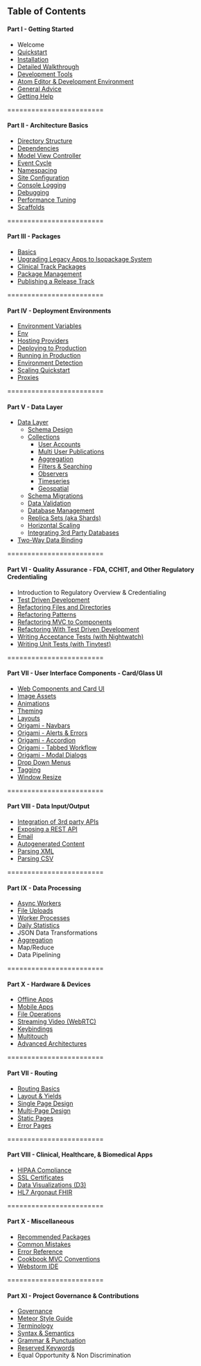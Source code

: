 ## Table of Contents  

#### Part I - Getting Started
- Welcome
- [Quickstart](https://github.com/awatson1978/meteor-cookbook/blob/master/cookbook/quickstart.md)  
- [Installation](https://github.com/awatson1978/meteor-cookbook/blob/master/cookbook/installation.md)  
- [Detailed Walkthrough](https://github.com/awatson1978/meteor-cookbook/blob/master/cookbook/detailed.walkthrough.md)  
- [Development Tools](https://github.com/awatson1978/meteor-cookbook/blob/master/cookbook/development-tools.md)  
- [Atom Editor & Development Environment](https://github.com/awatson1978/meteor-api)  
- [General Advice](https://github.com/awatson1978/meteor-cookbook/blob/master/cookbook/general-advice.md)  
- [Getting Help](https://github.com/awatson1978/meteor-cookbook/blob/master/cookbook/getting-help.md)


========================
#### Part II - Architecture Basics

  - [Directory Structure](https://github.com/awatson1978/meteor-cookbook/blob/master/cookbook/directory.structure.md)
  - [Dependencies](https://github.com/awatson1978/meteor-cookbook/blob/master/cookbook/dependencies.md)  
  - [Model View Controller](https://github.com/awatson1978/meteor-cookbook/blob/master/cookbook/model-view-controller.md) 
  - [Event Cycle](https://github.com/awatson1978/meteor-cookbook/blob/master/cookbook/event-cycle.md) 
  - [Namespacing](https://github.com/awatson1978/meteor-cookbook/blob/master/cookbook/namespacing.md) 
  - [Site Configuration](https://github.com/awatson1978/meteor-cookbook/blob/master/cookbook/configuration.md)  
  - [Console Logging](https://github.com/awatson1978/meteor-cookbook/blob/master/cookbook/logging.md)  
  - [Debugging](https://github.com/awatson1978/meteor-cookbook/blob/master/cookbook/debugging.md)  
  - [Performance Tuning](https://github.com/awatson1978/meteor-cookbook/blob/master/cookbook/performance-tunning.md)  
  - [Scaffolds](https://github.com/clinical-meteor/clinical-meteor/blob/master/cookbook/scaffolds.md)

========================
#### Part III - Packages

  - [Basics](https://github.com/awatson1978/meteor-cookbook/blob/master/cookbook/packages.md)  
  - [Upgrading Legacy Apps to Isopackage System](https://github.com/awatson1978/meteor-cookbook/blob/master/cookbook/upgrading-to-0.9.x.md)  
  - [Clinical Track Packages](https://github.com/awatson1978/meteor-cookbook/blob/master/packages-we-love.md)  
  - [Package Management](https://github.com/awatson1978/meteor-cookbook/blob/master/cookbook/package.management.md)
  - [Publishing a Release Track](https://github.com/awatson1978/meteor-cookbook/blob/master/cookbook/release.track.md)


========================
#### Part IV - Deployment Environments    

- [Environment Variables](https://github.com/awatson1978/meteor-cookbook/blob/master/cookbook/environments.md)  
- [Env](https://github.com/clinical-meteor/env)  
- [Hosting Providers](https://github.com/awatson1978/meteor-cookbook/blob/master/cookbook/hosting-providers.md) 
- [Deploying to Production](https://github.com/awatson1978/meteor-cookbook/blob/master/cookbook/deploying.to.production.md)
- [Running in Production](https://github.com/awatson1978/meteor-cookbook/blob/master/cookbook/environments-production.md)  
- [Environment Detection](https://github.com/awatson1978/meteor-cookbook/blob/master/cookbook/environment-detection.md)  
- [Scaling Quickstart](https://github.com/awatson1978/meteor-cookbook/blob/master/cookbook/scaling.md)  
- [Proxies](https://github.com/awatson1978/meteor-cookbook/blob/master/cookbook/proxies.md)  


========================
#### Part V - Data Layer  

- [Data Layer](https://github.com/awatson1978/meteor-cookbook/blob/master/cookbook/datalayer.md)  
  - [Schema Design](https://github.com/awatson1978/meteor-cookbook/blob/master/cookbook/schema-design.md)  
  - [Collections](https://github.com/awatson1978/meteor-cookbook/blob/master/cookbook/collections.md)  
    - [User Accounts](https://github.com/awatson1978/meteor-cookbook/blob/master/cookbook/accounts.md)  
    - [Multi User Publications](https://github.com/awatson1978/meteor-cookbook/blob/master/cookbook/ddp.multiuser.publications.md)    
    - [Aggregation](https://github.com/awatson1978/meteor-cookbook/blob/master/cookbook/aggregation.md)  
    - [Filters & Searching](https://github.com/awatson1978/meteor-cookbook/blob/master/cookbook/ddp.filters.md)  
    - [Observers](https://github.com/awatson1978/meteor-cookbook/blob/master/cookbook/observers.md)  
    - [Timeseries](https://github.com/awatson1978/meteor-cookbook/blob/master/cookbook/collection.timeseries.md)  
    - [Geospatial](https://github.com/awatson1978/meteor-cookbook/blob/master/cookbook/collection.geospatial.md)  
  - [Schema Migrations](https://github.com/awatson1978/meteor-cookbook/blob/master/cookbook/schema.changes.md)     
  - [Data Validation](https://github.com/awatson1978/meteor-cookbook/blob/master/cookbook/validation.md)  
  - [Database Management](https://github.com/awatson1978/meteor-cookbook/blob/master/cookbook/database-management.md)
  - [Replica Sets (aka Shards)](https://github.com/awatson1978/meteor-cookbook/blob/master/cookbook/replica-sets.md)  
  - [Horizontal Scaling](https://github.com/awatson1978/meteor-cookbook/blob/master/cookbook/horizontal-scaling.md)  
  - [Integrating 3rd Party Databases](https://github.com/awatson1978/meteor-cookbook/blob/master/cookbook/orm.layers.md)  
- [Two-Way Data Binding](https://github.com/awatson1978/meteor-cookbook/blob/master/cookbook/data-binding.md)  


========================
#### Part VI - Quality Assurance - FDA, CCHIT, and Other Regulatory Credentialing

  - Introduction to Regulatory Overview & Credentialing
  - [Test Driven Development](https://github.com/awatson1978/meteor-cookbook/blob/master/cookbook/test-driven-development.md)  
  - [Refactoring Files and Directories](https://github.com/awatson1978/meteor-cookbook/blob/master/cookbook/refactoring.process.md)   
  - [Refactoring Patterns](https://github.com/awatson1978/meteor-cookbook/blob/master/cookbook/refactoring.patterns.md)  
  - [Refactoring MVC to Components](https://github.com/awatson1978/meteor-cookbook/blob/master/cookbook/refactoring.mvc.to.components.md)  
  - [Refactoring With Test Driven Development](https://github.com/awatson1978/meteor-cookbook/blob/master/cookbook/refactoring.process.tdd.md)   
  - [Writing Acceptance Tests (with Nightwatch)](https://github.com/awatson1978/meteor-cookbook/blob/master/cookbook/writing.acceptance.test.md)  
  - [Writing Unit Tests (with Tinytest)](https://github.com/awatson1978/meteor-cookbook/blob/master/cookbook/writing.unit.tests.md)  


========================
#### Part VII - User Interface Components - Card/Glass UI
- [Web Components and Card UI](https://github.com/awatson1978/meteor-cookbook/blob/master/cookbook/card-ui.md)  
- [Image Assets](https://github.com/awatson1978/meteor-cookbook/blob/master/cookbook/image-assets.md)  
- [Animations](https://github.com/awatson1978/meteor-cookbook/blob/master/cookbook/animations.md)  
- [Theming](https://github.com/clinical-meteor/theming)  
- [Layouts](https://github.com/clinical-meteor/active-layout)  
- [Origami - Navbars](https://github.com/awatson1978/meteor-cookbook/blob/master/cookbook/navbars.md)  
- [Origami - Alerts & Errors](https://github.com/awatson1978/meteor-cookbook/blob/master/cookbook/pages.alerts.md)  
- [Origami - Accordion](https://github.com/awatson1978/meteor-cookbook/blob/master/cookbook/accordion.md)   
- [Origami - Tabbed Workflow](https://github.com/awatson1978/meteor-cookbook/blob/master/cookbook/workflow.md)
- [Origami - Modal Dialogs](https://github.com/awatson1978/meteor-cookbook/blob/master/cookbook/pages.dialogs.md)
- [Drop Down Menus](https://github.com/awatson1978/meteor-cookbook/blob/master/cookbook/drop-down-menu.md)  
- [Tagging](https://github.com/awatson1978/meteor-cookbook/blob/master/cookbook/tagging.md)
- [Window Resize](https://github.com/awatson1978/meteor-cookbook/blob/master/cookbook/window.resize.md)

========================
#### Part VIII - Data Input/Output

- [Integration of 3rd party APIs](https://github.com/awatson1978/meteor-cookbook/blob/master/cookbook/api-wrappers.md)
- [Exposing a REST API](https://github.com/awatson1978/meteor-cookbook/blob/master/cookbook/rest.md)
- [Email](https://github.com/awatson1978/meteor-cookbook/blob/master/cookbook/email.md)  
- [Autogenerated Content](https://github.com/awatson1978/meteor-cookbook/blob/master/cookbook/content.md)  
- [Parsing XML](https://github.com/awatson1978/meteor-cookbook/blob/master/cookbook/files.xml.md)   
- [Parsing CSV](https://github.com/clinical-meteor/csv)  

========================
#### Part IX - Data Processing

- [Async Workers](https://github.com/awatson1978/meteor-cookbook/blob/master/cookbook/async-workers.md)  
- [File Uploads](https://github.com/awatson1978/meteor-cookbook/blob/master/cookbook/file-uploads.md)  
- [Worker Processes](https://github.com/awatson1978/meteor-cookbook/blob/master/cookbook/worker.processes.md)  
- [Daily Statistics](https://github.com/awatson1978/clinical-graphs-dailystats)  
- JSON Data Transformations
- [Aggregation](https://github.com/awatson1978/meteor-cookbook/blob/master/cookbook/aggregation.md)
- Map/Reduce
- Data Pipelining

========================
#### Part X - Hardware & Devices

- [Offline Apps](https://github.com/awatson1978/meteor-cookbook/blob/master/cookbook/offline.md)    
- [Mobile Apps](https://github.com/awatson1978/meteor-cookbook/blob/master/cookbook/mobile.md)  
- [File Operations](https://github.com/awatson1978/meteor-cookbook/blob/master/cookbook/fileio.md)  
- [Streaming Video (WebRTC)](https://github.com/awatson1978/meteor-cookbook/blob/master/cookbook/video.md)  
- [Keybindings](https://github.com/clinical-meteor/keybindings)  
- [Multitouch](https://github.com/awatson1978/meteor-cookbook/blob/master/cookbook/multitouch.md)  
- [Advanced Architectures](https://github.com/awatson1978/meteor-cookbook/blob/master/cookbook/advanced-architectures.md)   


========================
#### Part VII - Routing

- [Routing Basics](https://github.com/EventedMind/iron-router)
- [Layout & Yields](https://github.com/clinical-meteor/active-layout)
- [Single Page Design](https://github.com/awatson1978/meteor-cookbook/blob/master/cookbook/pages.single.md)
- [Multi-Page Design](https://github.com/awatson1978/meteor-cookbook/blob/master/cookbook/pages.multi.md)
- [Static Pages](https://github.com/clinical-meteor/static-pages)
- [Error Pages](https://github.com/clinical-meteor/error-pages)

========================
#### Part VIII - Clinical, Healthcare, & Biomedical Apps

- [HIPAA Compliance](https://github.com/awatson1978/meteor-cookbook/blob/master/cookbook/healthcare/hipaa.md)  
- [SSL Certificates](https://github.com/awatson1978/meteor-cookbook/blob/master/cookbook/ssl.certificates.md)    
- [Data Visualizations (D3)](https://github.com/clinical-meteor/clinical-graphs-dailystats)
- [HL7 Argonaut FHIR](https://github.com/awatson1978/hl7-argonaut-fhir)



========================
#### Part X - Miscellaneous

- [Recommended Packages](https://github.com/awatson1978/meteor-cookbook/blob/master/packages-we-love.md)
- [Common Mistakes](https://dweldon.silvrback.com/common-mistakes)  
- [Error Reference](https://github.com/awatson1978/meteor-cookbook/blob/master/cookbook/errors.md)  
- [Cookbook MVC Conventions](https://github.com/awatson1978/meteor-cookbook/blob/master/cookbook-conventions.md)  
- [Webstorm IDE](https://github.com/awatson1978/meteor-cookbook/blob/master/cookbook/webstorm.md)

========================
#### Part XI - Project Governance & Contributions

  - [Governance](https://github.com/awatson1978/meteor-cookbook/blob/master/cookbook/governance.md)  
  - [Meteor Style Guide](https://github.com/yauh/meteor-with-style)  
  - [Terminology](https://github.com/awatson1978/meteor-cookbook/blob/master/cookbook/terminology.md)  
  - [Syntax & Semantics](https://github.com/awatson1978/meteor-cookbook/blob/master/cookbook/syntax.md)  
  - [Grammar & Punctuation](https://github.com/awatson1978/meteor-cookbook/blob/master/cookbook/punctuation.md)  
  - [Reserved Keywords](https://github.com/awatson1978/meteor-cookbook/blob/master/cookbook/reserved.keywords.md)  
  - Equal Opportunity & Non Discrimination
